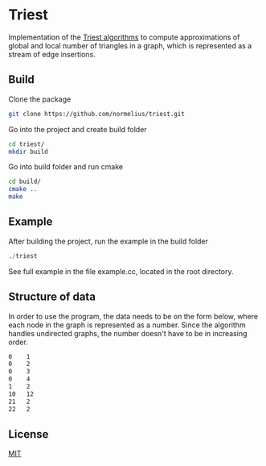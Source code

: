 # Triest
Implementation of the [Triest algorithms](https://www.kdd.org/kdd2016/papers/files/rfp0465-de-stefaniA.pdf) to compute approximations of global and local number of triangles in a graph, which is represented as a stream of edge insertions.

## Build

Clone the package

```bash
git clone https://github.com/normelius/triest.git
```
Go into the project and create build folder
```bash
cd triest/
mkdir build
```
Go into build folder and run cmake
```bash
cd build/
cmake ..
make
```

## Example
After building the project, run the example in the build folder
```python
./triest
```
See full example in the file example.cc, located in the root directory.

## Structure of data
In order to use the program, the data needs to be on the form below, where each node in the graph is represented as a number. Since the algorithm handles undirected graphs, the number doesn't have to be in increasing order.
```txt
0    1
0    2
0    3
0    4
1    2
10   12
21   2
22   2
```
## License
[MIT](https://choosealicense.com/licenses/mit/)